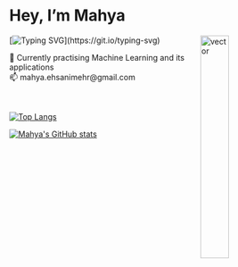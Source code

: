 <h1> Hey, I’m Mahya </h1>

<img src="GNbDDkX4b9.gif" width="32%" alt="vector" align="right"> 

[![Typing SVG](https://readme-typing-svg.herokuapp.com?font=Montserrat&color=blue&vCenter=true&lines=Computer+Engineering+Student+👩‍🔬;AI+Enthusiast+📊;Coder+💻;)](https://git.io/typing-svg)

<div align = "left">
  🤖 Currently practising Machine Learning and its applications<br>
  📫 mahya.ehsanimehr@gmail.com <br> 
</div>
<br>
<br>
<div align = "left">
        
[![Top Langs](https://github-readme-stats.vercel.app/api/top-langs/?username=mahya-ehs&layout=compact&theme=transparent&hide_border=true)](https://github.com/mahya-ehs/github-readme-stats)

[![Mahya's GitHub stats](https://github-readme-stats.vercel.app/api?username=mahya-ehs&show_icons=true&theme=transparent&hide_border=true&hide_title=true)](https://github.com/mahya-ehs)

</div>

